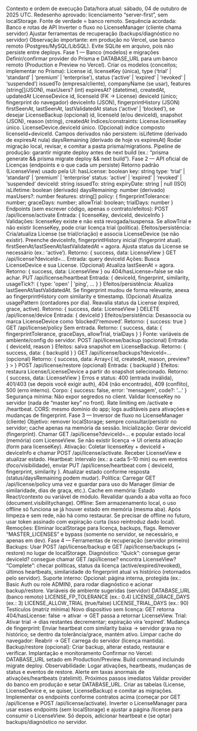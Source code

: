 Contexto e ordem de execução
Data/hora atual: sábado, 04 de outubro de 2025 UTC.
Redesenho aprovado: licenciamento “server-first”, sem localStorage. Fonte de verdade = banco remoto.
Sequência acordada:
Banco e rotas de API
Inverter o fluxo no LicenseManager (cliente chama servidor)
Ajustar ferramentas de recuperação (backups/diagnóstico no servidor)
Observação importante: em produção no Vercel, use banco remoto (Postgres/MySQL/LibSQL). Evite SQLite em arquivo, pois não persiste entre deploys.
Fase 1 — Banco (modelos) e migrações
Definir/confirmar provider do Prisma e DATABASE_URL para um banco remoto (Production e Preview no Vercel).
Criar os modelos (conceitos; implementar no Prisma):
License
id, licenseKey (única), type (‘trial’ | ‘standard’ | ‘premium’ | ‘enterprise’), status (‘active’ | ‘expired’ | ‘revoked’ | ‘suspended’)
issuedTo (empresa/cliente), companyName (se usar), features (string[]/JSON), maxUsers? (int)
expiresAt? (datetime), createdAt, updatedAt
LicenseDevice
id, licenseId (FK → License)
deviceId (único; fingerprint do navegador)
deviceInfo (JSON), fingerprintHistory (JSON)
firstSeenAt, lastSeenAt, lastValidatedAt
status (‘active’ | ‘blocked’), se desejar
LicenseBackup (opcional)
id, licenseId (e/ou deviceId), snapshot (JSON), reason (string), createdAt
Índices/constraints:
License.licenseKey único.
LicenseDevice.deviceId único.
(Opcional) índice composto licenseId+deviceId.
Campos derivados não persistem:
isLifetime (derivado de expiresAt nula)
daysRemaining (derivado de hoje vs expiresAt)
Rodar migração local, revisar, e comitar a pasta prisma/migrations.
Pipeline de produção: garantir migrate deploy antes de next build (ex.: “prisma generate && prisma migrate deploy && next build”).
Fase 2 — API oficial de Licenças (endpoints e o que cada um persiste)
Retorno padrão (LicenseView) usado pela UI:
hasLicense: boolean
key: string
type: ‘trial’ | ‘standard’ | ‘premium’ | ‘enterprise’
status: ‘active’ | ‘expired’ | ‘revoked’ | ‘suspended’
deviceId: string
issuedTo: string
expiryDate: string | null (ISO)
isLifetime: boolean (derivado)
daysRemaining: number (derivado)
maxUsers?: number
features: string[]
policy: { fingerprintTolerance: number; graceDays: number; allowTrial: boolean; trialDays: number }
Endpoints (sem escrever código, apenas o contrato/efeitos):
POST /api/license/activate
Entrada: { licenseKey, deviceId, deviceInfo }
Validações:
licenseKey existe e não está revogada/suspensa.
Se allowTrial e não existir licenseKey, pode criar licença trial (política).
Efeitos/persistência:
Cria/atualiza License (se trial/criação) e associa LicenseDevice (se não existir).
Preenche deviceInfo, fingerprintHistory inicial (fingerprint atual).
firstSeenAt/lastSeenAt/lastValidatedAt = agora.
Ajusta status da License se necessário (ex.: ‘active’).
Retorno: { success, data: LicenseView }
GET /api/license?deviceId=...
Entrada: query deviceId
Ações:
Busca LicenseDevice e sua License.
(Opcional) Atualiza lastSeenAt = agora.
Retorno: { success, data: LicenseView } ou 404/hasLicense=false se não achar.
PUT /api/license/heartbeat
Entrada: { deviceId, fingerprint, similarity, usageTick?: { type: 'open' | 'ping', ... } }
Efeitos/persistência:
Atualiza lastSeenAt/lastValidatedAt.
Se fingerprint mudou de forma relevante, anexa ao fingerprintHistory com similarity e timestamp.
(Opcional) Atualiza usagePattern (contadores por dia).
Reavalia status da License (expired, grace, active).
Retorno: { success, data: LicenseView }
DELETE /api/license/device
Entrada: { deviceId }
Efeitos/persistência:
Desassocia ou marca LicenseDevice como ‘blocked’/‘removed’.
Retorno: { success: true }
GET /api/license/policy
Sem entrada.
Retorno: { success, data: { fingerprintTolerance, graceDays, allowTrial, trialDays } }
Fonte: variáveis de ambiente/config do servidor.
POST /api/license/backup (opcional)
Entrada: { deviceId, reason }
Efeitos: salva snapshot em LicenseBackup.
Retorno: { success, data: { backupId } }
GET /api/license/backups?deviceId=... (opcional)
Retorno: { success, data: Array<{ id, createdAt, reason, preview? } > }
POST /api/license/restore (opcional)
Entrada: { backupId }
Efeitos: restaura License/LicenseDevice a partir do snapshot selecionado.
Retorno: { success, data: LicenseView }
Erros e status:
400 (entrada inválida), 401/403 (se depois você exigir auth), 404 (não encontrado), 409 (conflito), 500 (erro interno).
Corpo: { success: false, error: 'mensagem', code?: '...' }
Segurança mínima:
Não expor segredos no client.
Validar licenseKey no servidor (nada de “master key” no front).
Rate limiting em /activate e /heartbeat.
CORS: mesmo domínio do app; logs auditáveis para ativações e mudanças de fingerprint.
Fase 3 — Inversor de fluxo no LicenseManager (cliente)
Objetivo: remover localStorage; sempre consultar/persistir no servidor; cache apenas na memória da sessão.
Inicialização:
Gerar deviceId (fingerprint).
Chamar GET /api/license?deviceId=... e popular estado local (memória) com LicenseView.
Se não existir licença → UI orienta ativação (form para licenseKey).
Ativação:
Coletar licenseKey + deviceId + deviceInfo e chamar POST /api/license/activate.
Receber LicenseView e atualizar estado.
Heartbeat:
Intervalo (ex.: a cada 5–10 min) ou em eventos (foco/visibilidade), enviar PUT /api/license/heartbeat com { deviceId, fingerprint, similarity }.
Atualizar estado conforme resposta (status/daysRemaining podem mudar).
Política:
Carregar GET /api/license/policy uma vez e guardar para uso do Manager (limiar de similaridade, dias de graça, etc.).
Cache em memória:
Estado React/contexto ou variável de módulo.
Revalidar quando a aba volta ao foco (document.visibilitychange).
Offline:
Sem armazenamento local, o uso offline só funciona se já houver estado em memória (mesma aba). Após limpeza e sem rede, não há como restaurar. Se precisar de offline no futuro, usar token assinado com expiração curta (isso reintroduz dado local).
Remoções:
Eliminar localStorage para licença, backups, flags.
Remover “MASTER_LICENSES” e bypass (somente no servidor, se necessário, e apenas em dev).
Fase 4 — Ferramentas de recuperação (servidor primeiro)
Backups:
Usar POST /api/license/backup e GET /api/license/backups (+ restore) no lugar de localStorage.
Diagnóstico:
“Quick”: consegue gerar deviceId? consegue chamar GET /api/license? encontra LicenseView?
“Complete”: checar políticas, status da licença (active/expired/revoked), últimos heartbeats, similaridade do fingerprint atual vs histórico (retornados pelo servidor).
Suporte interno:
Opcional: página interna, protegida (ex.: Basic Auth ou role ADMIN), para rodar diagnóstico e acionar backup/restore.
Variáveis ​​de ambiente sugeridas (servidor)
DATABASE_URL (banco remoto)
LICENSE_FP_TOLERANCE (ex.: 0.4)
LICENSE_GRACE_DAYS (ex.: 3)
LICENSE_ALLOW_TRIAL (true/false)
LICENSE_TRIAL_DAYS (ex.: 90)
Testículos (matriz mínima)
Novo dispositivo sem licença:
GET retorna 404/hasLicense: false → ativar → GET passa a retornar LicenseView.
Trial:
Ativar trial → dias restantes decrementar; expiração vira ‘expired’.
Mudança de fingerprint:
Enviar heartbeat com similarity baixa → servidor grava no histórico; se dentro da tolerância/grace, mantém ativo.
Limpar cache do navegador:
Reabrir → GET carrega do servidor (licença mantida).
Backup/restore (opcional):
Criar backup, alterar estado, restaurar e verificar.
Implantação e monitoramento
Confirmar no Vercel:
DATABASE_URL setado em Production/Preview.
Build command incluindo migrate deploy.
Observabilidade:
Logar ativações, heartbeats, mudanças de status e eventos de restore.
Alerte em taxas anormais de ativações/heartbeats (ratelimit).
Próximos passos imediatos
Validar provider do banco em produção e setar DATABASE_URL.
Criar as tabelas (License, LicenseDevice e, se quiser, LicenseBackup) e comitar as migrações.
Implementar os endpoints conforme contratos acima (começar por GET /api/license e POST /api/license/activate).
Inverter o LicenseManager para usar esses endpoints (sem localStorage) e ajustar a página /license para consumir o LicenseView.
Só depois, adicionar heartbeat e (se optar) backups/diagnóstico no servidor.